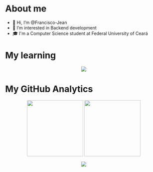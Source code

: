 # About me

- 👋 Hi, I’m @Francisco-Jean
- 👀 I’m interested in Backend development
- 🎓 I'm a Computer Science student at Federal University of Ceará

# My learning

<p align="center">
  <a href="https://skillicons.dev">
    <img src="https://skillicons.dev/icons?i=python,c,php,cpp,arduino,html,css,git,linux,docker,vscode,replit" />
  </a>
</p>

# My GitHub Analytics

<p align="center">
<img height="180em" src="https://github-readme-stats.vercel.app/api?username=Francisco-Jean&theme=github_dark&show_icons=true&include_all_commits=true&count_private=true">   
<img height="180em" src="https://github-readme-stats.vercel.app/api/top-langs/?username=Francisco-Jean&theme=github_dark&layout=compact&langs_count=5">
<p/>

<p align="center">
  <a href="https://github.com/Francisco-Jean">
    <img src="https://github.com/Francisco-Jean/Francisco-Jean/blob/output/github-contribution-grid-snake.svg" />
  </a>
</p>

<!---
Francisco-Jean/Francisco-Jean is a ✨ special ✨ repository because its `README.md` (this file) appears on your GitHub profile.
You can click the Preview link to take a look at your changes.
--->
